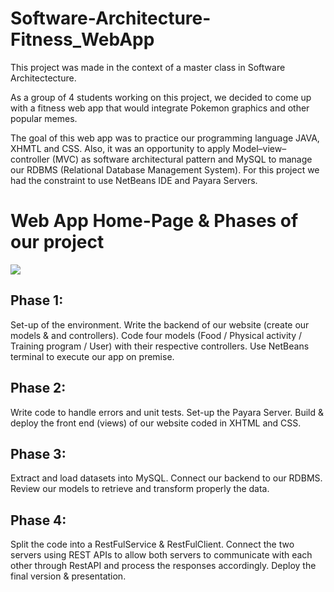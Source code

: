 # Software-Architecture-Fitness_WebApp

This project was made in the context of a master class in Software Architectecture.

As a group of 4 students working on this project, we decided to come up with a fitness web app that would integrate Pokemon graphics and other popular memes.

The goal of this web app was to practice our programming language JAVA, XHMTL and CSS. Also, it was an opportunity to apply Model–view–controller (MVC) as software architectural pattern and MySQL to manage our RDBMS (Relational Database Management System). For this project we had the constraint to use NetBeans IDE and Payara Servers.

# Web App Home-Page & Phases of our project
<img src="https://user-images.githubusercontent.com/114933900/232544710-a869004d-7906-4e30-ba22-8c283779d192.PNG">


## Phase 1:

Set-up of the environment.
Write the backend of our website (create our models & and controllers).
Code four models (Food / Physical activity / Training program / User) with their respective controllers.
Use NetBeans terminal to execute our app on premise.

## Phase 2:

Write code to handle errors and unit tests.
Set-up the Payara Server.
Build & deploy the front end (views) of our website coded in XHTML and CSS.

## Phase 3:

Extract and load datasets into MySQL.
Connect our backend to our RDBMS.
Review our models to retrieve and transform properly the data.

## Phase 4:

Split the code into a RestFulService & RestFulClient.
Connect the two servers using REST APIs to allow both servers to communicate with each other through RestAPI and process the responses accordingly.
Deploy the final version & presentation.
